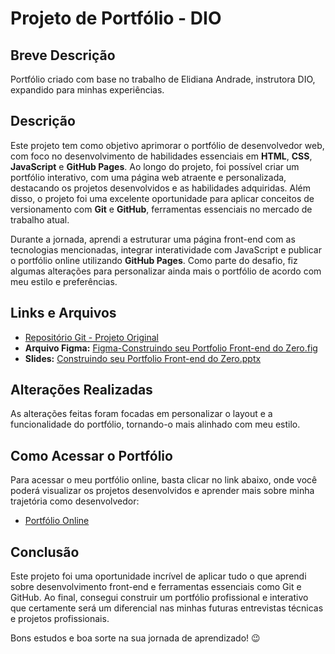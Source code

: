 # Projeto de Portfólio - DIO

## Breve Descrição

Portfólio criado com base no trabalho de Elidiana Andrade, instrutora DIO, expandido para minhas experiências.


## Descrição

Este projeto tem como objetivo aprimorar o portfólio de desenvolvedor web, com foco no desenvolvimento de habilidades essenciais em **HTML**, **CSS**, **JavaScript** e **GitHub Pages**. Ao longo do projeto, foi possível criar um portfólio interativo, com uma página web atraente e personalizada, destacando os projetos desenvolvidos e as habilidades adquiridas. Além disso, o projeto foi uma excelente oportunidade para aplicar conceitos de versionamento com **Git** e **GitHub**, ferramentas essenciais no mercado de trabalho atual.

Durante a jornada, aprendi a estruturar uma página front-end com as tecnologias mencionadas, integrar interatividade com JavaScript e publicar o portfólio online utilizando **GitHub Pages**. Como parte do desafio, fiz algumas alterações para personalizar ainda mais o portfólio de acordo com meu estilo e preferências.

## Links e Arquivos

- [Repositório Git - Projeto Original](https://github.com/elidianaandrade/dio-lab-portfolio.git)
- **Arquivo Figma:** [Figma-Construindo seu Portfolio Front-end do Zero.fig](https://academiapme-my.sharepoint.com/personal/renato_dio_me/_layouts/15/onedrive.aspx?ga=1&id=%2Fpersonal%2Frenato%5Fdio%5Fme%2FDocuments%2FDigital%20Innovation%20One%2Fslides%20aulas%20diversas%2FLabs%202023%2FFigma%2DConstruindo%20seu%20Portfolio%20Front%2Dend%20do%20Zero%2Efig)  
- **Slides:** [Construindo seu Portfolio Front-end do Zero.pptx](https://academiapme-my.sharepoint.com/:p:/g/personal/renato_dio_me/EYQYLYvZL3pJvpi1WPS3-qYBPnBJMz46SRRUtsU_nfDxkA?e=geih8D)

## Alterações Realizadas

As alterações feitas foram focadas em personalizar o layout e a funcionalidade do portfólio, tornando-o mais alinhado com meu estilo.

## Como Acessar o Portfólio

Para acessar o meu portfólio online, basta clicar no link abaixo, onde você poderá visualizar os projetos desenvolvidos e aprender mais sobre minha trajetória como desenvolvedor:

- [Portfólio Online](https://github.com/elidianaandrade/dio-lab-portfolio.git)

## Conclusão

Este projeto foi uma oportunidade incrível de aplicar tudo o que aprendi sobre desenvolvimento front-end e ferramentas essenciais como Git e GitHub. Ao final, consegui construir um portfólio profissional e interativo que certamente será um diferencial nas minhas futuras entrevistas técnicas e projetos profissionais. 

Bons estudos e boa sorte na sua jornada de aprendizado! 😉

